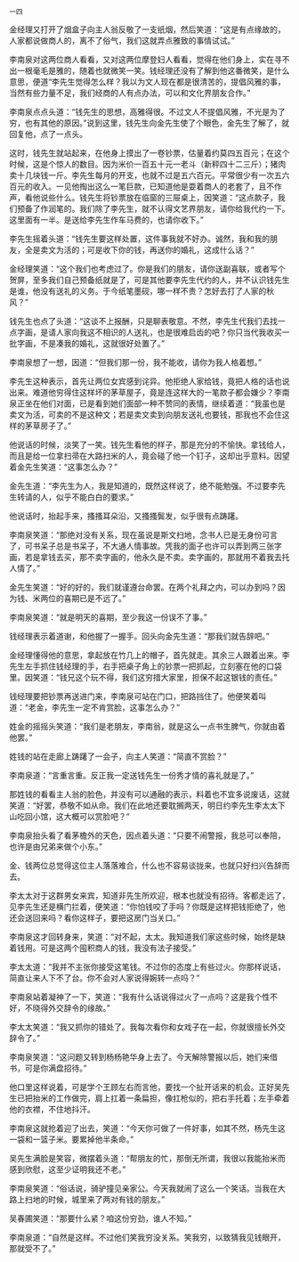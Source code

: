     一四 

   金经理又打开了烟盒子向主人翁反敬了一支纸烟，然后笑道：“这是有点缘故的，人家都说做商人的，离不了俗气，我们这就弄点雅致的事情试试。”

   李南泉对这两位商人看看，又对这两位摩登妇人看看，觉得在他们身上，实在寻不出一根毫毛是雅的，随着也就微笑一笑。钱经理还没有了解到他这番微笑，是什么意思，便道“李先生觉得怎么样？我以为文人现在都是很清苦的，提倡风雅的事，当然有些力量不足，我们经商的人有点办法，可以和文化界朋友合作。”

   李南泉点点头道：“钱先生的思想，高雅得很。不过文人不提倡风雅，不光是为了穷，也有其他的原因。”说到这里，钱先生向金先生使了个眼色，金先生了解了，就回复他，点了一点头。

   这时，钱先生就站起来，在他身上摸出了一卷钞票，估量着约莫四五百元；在这个时候，这是个惊人的数目。因为米价一百五十元一老斗（新秤四十二三斤）；猪肉卖十几块钱一斤。李先生每月的开支，也就不过是五六百元。平常很少有一次五六百元的收入。一见他掏出这么一笔巨款，已知道他是耍着商人的老套了，且不作声，看他说些什么。钱先生将钞票放在临窗的三屉桌上，因笑道：“这点款子，我们预备了作润笔的。我们除了李先生，就不认得文艺界朋友，请你给我代约一下。这里面有一半。是送给李先生作车马费的，也请你收下。”

   李先生摇着头道：“钱先生要这样处置，这件事我就不好办。诚然，我和我的朋友，全是卖文为活的；可是收下你的钱，再送你的婚礼，这成什么话？”

   金经理笑道：“这个我们也考虑过了。你是我们的朋友，请你送副喜联，或者写个贺屏，至多我们自己预备纸就是了，可是其他要李先生代约的人，并不认识钱先生是谁，他没有送礼的义务。于今纸笔墨砚，哪一样不贵？怎好去打了人家的秋风？”

   钱先生也点了头道：“这谈不上报酬，只是聊表敬意。不然，李先生代我们去找一点字画，是请人家向我这不相识的人送礼，也是很难启齿的吧？你只当代我收买一批字画，不是凑我的婚礼，这就很好处置了。”

   李南泉想了一想，因道：“但我们那一份，我不能收，请你为我人格着想。”

   李先生这种表示，首先让两位女宾感到诧异。他拒绝人家给钱，竟把人格的话也说出来。难道他穷得住这样坏的茅草屋子，竟是连这样大的一笔款子都会嫌少？李南泉正坐在他们对面，已是看到她们面部一种不赞同的表情，继续着道：“我虽也是卖文为活，可卖的不是这种文；若是卖文卖到向朋友送礼也要钱，那我也不会住这样的茅草房子了。”

   他说话的时候，淡笑了一笑。钱先生看他的样子，那是充分的不愉快。拿钱给人，而且是给一位拿扫帚在大路扫米的人，竟会碰了他一个钉子，这却出乎意料。因望着金先生笑道：“这事怎么办？”

   金先生道：“李先生为人，我是知道的，既然这样说了，绝不能勉强。不过要李先生转请的人，似乎不能白白的要求。”

   他说话时，抬起手来，搔搔耳朵沿，又搔搔鬓发，似乎很有点踌躇。

   李南泉笑道：“那绝对没有关系，现在虽说是斯文扫地，念书人已是无身份可言了，可书呆子总是书呆子，不大通人情事故。凭我的面子也许可以弄到两三张字画，若是拿钱去买，那不卖字画的，他永久是不卖。卖字画的，那就用不着我去托人情了。”

   金先生笑道：“好的好的，我们就谨遵台命罢。在两个礼拜之内，可以办到吗？因为钱、米两位的喜期已是不远了。”

   李南泉笑道：“就是明天的喜期，至少我这一份误不了事。”

   钱经理表示着道谢，和他握了一握手。回头向金先生道：“那我们就告辞吧。”

   金经理懂得他的意思，拿起放在竹几上的帽子，首先就走。其余三人跟着出来。李先生左手抓住钱经理的手，右手把桌子角上的钞票一把抓起，立刻塞在他的口袋里。因笑道：“钱兄这个玩不得，我们这穷措大家里，担保不起这银钱的责任。”

   钱经理要把钞票再送进门来，李南泉可站在门口，把路挡住了。他便笑着叫道：“老金，李先生一定不肯赏脸，这事怎么办？”

   姓金的摇摇头笑道：“我们是老朋友，李南翁，就是这么一点书生脾气，你就由着他罢。”

   姓钱的站在走廊上踌躇了一会子，向主人笑道：“简直不赏脸？”

   李南泉道：“言重言重。反正我一定送钱先生一份秀才情的喜礼就是了。”

   那姓钱的看看主人翁的脸色，并没有可以通融的表示，料着也不宜多说废话，这就笑道：“好罢，恭敬不如从命。我们在此地还要耽搁两天，明日约李先生李太太下山吃回小馆，这大概可以赏脸吧？”

   李南泉抬头看了看茅檐外的天色，因点着头道：“只要不闹警报，我总可以奉陪，也许是由兄弟来做个小东。”

   金、钱两位总觉得这位主人落落难合，什么也不容易谈拢来，也就只好扫兴告辞而去。

   李太太对于这群男女来宾，知道非先生所欢迎，根本也就没有招待。客都走远了，见李先生还是横门拦着，便笑道：“你怕钱咬了手吗？你既是这样把钱拒绝了，他还会送回来吗？看你这样子，要把这房门当关口。”

   李南泉这才回转身来，笑道：“对不起，太太。我知道我们家这些时候，始终是缺着钱用。可是这两个囤积商人的钱，我没有法子接受。”

   李太太道：“我并不主张你接受这笔钱。不过你的态度上有些过火。你那样说话，简直让来人下不了台。你不会对人家说得婉转一点吗？”

   李南泉站着凝神了一下，笑道：“我有什么话说得过火了一点吗？这是我个性不好，不晓得外交辞令的缘故。”

   李太太笑道：“我又抓你的错处了。我每次看你和女戏子在一起，你就很擅长外交辞令了。”

   李南泉笑道：“这问题又转到杨杨艳华身上去了。今天解除警报以后，她们来借书，可是你满盘招待。”

   他口里这样说着，可是学个王顾左右而言他，要找一个扯开话来的机会。正好吴先生已把抬米的工作做完，肩上扛着一条扁担，像扛枪似的，把右手托着；左手牵着他的衣襟，不住地抖汗。

   李南泉这就抢着迎了出去，笑道：“今天你可做了一件好事，如其不然，杨先生这一袋和一篮子米。要累掉他半条命。”

   吴先生满脸是笑容，微摆着头道：“帮朋友的忙，那倒无所谓，我很以我能抬米而感到欣慰，这至少证明我还不老。”

   李南泉笑道：“俗话说，骑驴撞见亲家公。今天我就闹了这么一个笑话。当我在大路上扫地的时候，城里来了两对有钱的朋友。”

   吴春圃笑道：“那要什么紧？咱这份穷劲，谁人不知。”

   李南泉道：“自然是这样。不过他们笑我穷没关系。笑我穷，以致猜我见钱眼开，那就受不了。”

